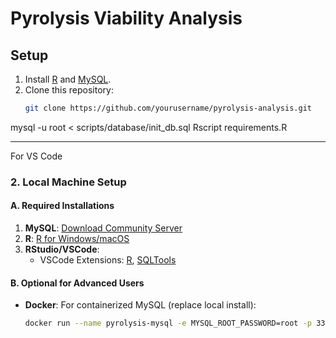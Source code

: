 # Pyrolysis Viability Analysis

## Setup
1. Install [R](https://cran.r-project.org/) and [MySQL](https://dev.mysql.com/downloads/mysql/).
2. Clone this repository:
   ```bash
   git clone https://github.com/yourusername/pyrolysis-analysis.git

mysql -u root < scripts/database/init_db.sql
Rscript requirements.R

---

For VS Code

### **2. Local Machine Setup**  
#### **A. Required Installations**  
1. **MySQL**: [Download Community Server](https://dev.mysql.com/downloads/mysql/)  
2. **R**: [R for Windows/macOS](https://cran.r-project.org/)  
3. **RStudio/VSCode**:  
   - VSCode Extensions: [R](https://marketplace.visualstudio.com/items?itemName=Ikuyadeu.r), [SQLTools](https://marketplace.visualstudio.com/items?itemName=mtxr.sqltools)  

#### **B. Optional for Advanced Users**  
- **Docker**: For containerized MySQL (replace local install):  
  ```bash
  docker run --name pyrolysis-mysql -e MYSQL_ROOT_PASSWORD=root -p 3306:3306 -d mysql:8.0